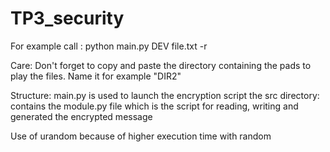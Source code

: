 # TP3_security

For example call :
python main.py DEV file.txt -r

Care:
Don't forget to copy and paste the directory containing the pads to play the files. Name it for example "DIR2"

Structure:
main.py is used to launch the encryption script
the src directory: contains the module.py file which is the script for reading, writing and generated the encrypted message

Use of urandom because of higher execution time with random